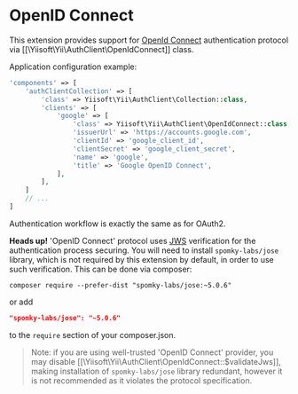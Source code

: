 OpenID Connect
==============

This extension provides support for [OpenId Connect](http://openid.net/connect/) authentication protocol via
[[\Yiisoft\Yii\AuthClient\OpenIdConnect]] class.

Application configuration example:

```php
'components' => [
    'authClientCollection' => [
        'class' => Yiisoft\Yii\AuthClient\Collection::class,
        'clients' => [
            'google' => [
                'class' => Yiisoft\Yii\AuthClient\OpenIdConnect::class,
                'issuerUrl' => 'https://accounts.google.com',
                'clientId' => 'google_client_id',
                'clientSecret' => 'google_client_secret',
                'name' => 'google',
                'title' => 'Google OpenID Connect',
            ],
        ],
    ]
    // ...
]
```

Authentication workflow is exactly the same as for OAuth2.

**Heads up!** 'OpenID Connect' protocol uses [JWS](http://tools.ietf.org/html/draft-ietf-jose-json-web-signature) verification
for the authentication process securing. You will need to install `spomky-labs/jose` library, which is not required by this
extension by default, in order to use such verification. This can be done via composer:

```
composer require --prefer-dist "spomky-labs/jose:~5.0.6"
```

or add

```json
"spomky-labs/jose": "~5.0.6"
```

to the `require` section of your composer.json.

> Note: if you are using well-trusted 'OpenID Connect' provider, you may disable [[\Yiisoft\Yii\AuthClient\OpenIdConnect::$validateJws]],
  making installation of `spomky-labs/jose` library redundant, however it is not recommended as it violates the protocol specification.
